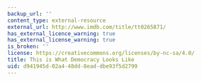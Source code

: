 ```yaml
---
backup_url: ''
content_type: external-resource
external_url: http://www.imdb.com/title/tt0265871/
has_external_licence_warning: true
has_external_license_warning: true
is_broken: ''
license: https://creativecommons.org/licenses/by-nc-sa/4.0/
title: This is What Democracy Looks Like
uid: d941945d-02a4-48dd-8ead-dbe93f5d2799
---
```


